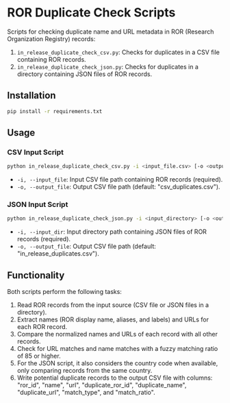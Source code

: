 # ROR Duplicate Check Scripts

Scripts for checking duplicate name and URL metadata in ROR (Research Organization Registry) records:

1. `in_release_duplicate_check_csv.py`: Checks for duplicates in a CSV file containing ROR records.
2. `in_release_duplicate_check_json.py`: Checks for duplicates in a directory containing JSON files of ROR records.

## Installation
   ```bash
   pip install -r requirements.txt
   ```

## Usage

### CSV Input Script

```bash
python in_release_duplicate_check_csv.py -i <input_file.csv> [-o <output_file.csv>]
```

- `-i, --input_file`: Input CSV file path containing ROR records (required).
- `-o, --output_file`: Output CSV file path (default: "csv_duplicates.csv").

### JSON Input Script

```bash
python in_release_duplicate_check_json.py -i <input_directory> [-o <output_file.csv>]
```

- `-i, --input_dir`: Input directory path containing JSON files of ROR records (required).
- `-o, --output_file`: Output CSV file path (default: "in_release_duplicates.csv").

## Functionality

Both scripts perform the following tasks:

1. Read ROR records from the input source (CSV file or JSON files in a directory).
2. Extract names (ROR display name, aliases, and labels) and URLs for each ROR record.
3. Compare the normalized names and URLs of each record with all other records.
4. Check for URL matches and name matches with a fuzzy matching ratio of 85 or higher.
5. For the JSON script, it also considers the country code when available, only comparing records from the same country.
6. Write potential duplicate records to the output CSV file with columns: "ror_id", "name", "url", "duplicate_ror_id", "duplicate_name", "duplicate_url", "match_type", and "match_ratio".
